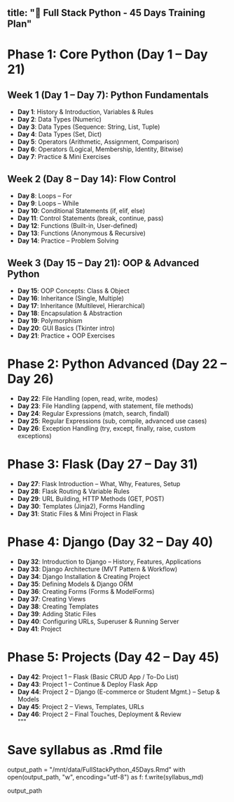 title: "📘 Full Stack Python - 45 Days Training Plan"
---

# Phase 1: Core Python (Day 1 – Day 21)

## Week 1 (Day 1 – Day 7): Python Fundamentals
- **Day 1**: History & Introduction, Variables & Rules  
- **Day 2**: Data Types (Numeric)  
- **Day 3**: Data Types (Sequence: String, List, Tuple)  
- **Day 4**: Data Types (Set, Dict)  
- **Day 5**: Operators (Arithmetic, Assignment, Comparison)  
- **Day 6**: Operators (Logical, Membership, Identity, Bitwise)  
- **Day 7**: Practice & Mini Exercises  

## Week 2 (Day 8 – Day 14): Flow Control
- **Day 8**: Loops – For  
- **Day 9**: Loops – While  
- **Day 10**: Conditional Statements (if, elif, else)  
- **Day 11**: Control Statements (break, continue, pass)  
- **Day 12**: Functions (Built-in, User-defined)  
- **Day 13**: Functions (Anonymous & Recursive)  
- **Day 14**: Practice – Problem Solving  

## Week 3 (Day 15 – Day 21): OOP & Advanced Python
- **Day 15**: OOP Concepts: Class & Object  
- **Day 16**: Inheritance (Single, Multiple)  
- **Day 17**: Inheritance (Multilevel, Hierarchical)  
- **Day 18**: Encapsulation & Abstraction  
- **Day 19**: Polymorphism  
- **Day 20**: GUI Basics (Tkinter intro)  
- **Day 21**: Practice + OOP Exercises  

# Phase 2: Python Advanced (Day 22 – Day 26)
- **Day 22**: File Handling (open, read, write, modes)  
- **Day 23**: File Handling (append, with statement, file methods)  
- **Day 24**: Regular Expressions (match, search, findall)  
- **Day 25**: Regular Expressions (sub, compile, advanced use cases)  
- **Day 26**: Exception Handling (try, except, finally, raise, custom exceptions)  

# Phase 3: Flask (Day 27 – Day 31)
- **Day 27**: Flask Introduction – What, Why, Features, Setup  
- **Day 28**: Flask Routing & Variable Rules  
- **Day 29**: URL Building, HTTP Methods (GET, POST)  
- **Day 30**: Templates (Jinja2), Forms Handling  
- **Day 31**: Static Files & Mini Project in Flask  

# Phase 4: Django (Day 32 – Day 40)
- **Day 32**: Introduction to Django – History, Features, Applications  
- **Day 33**: Django Architecture (MVT Pattern & Workflow)  
- **Day 34**: Django Installation & Creating Project  
- **Day 35**: Defining Models & Django ORM  
- **Day 36**: Creating Forms (Forms & ModelForms)  
- **Day 37**: Creating Views  
- **Day 38**: Creating Templates  
- **Day 39**: Adding Static Files  
- **Day 40**: Configuring URLs, Superuser & Running Server  
- **Day 41**: Project  

# Phase 5: Projects (Day 42 – Day 45)
- **Day 42**: Project 1 – Flask (Basic CRUD App / To-Do List)  
- **Day 43**: Project 1 – Continue & Deploy Flask App  
- **Day 44**: Project 2 – Django (E-commerce or Student Mgmt.) – Setup & Models  
- **Day 45**: Project 2 – Views, Templates, URLs  
- **Day 46**: Project 2 – Final Touches, Deployment & Review  
"""

# Save syllabus as .Rmd file
output_path = "/mnt/data/FullStackPython_45Days.Rmd"
with open(output_path, "w", encoding="utf-8") as f:
    f.write(syllabus_md)

output_path
